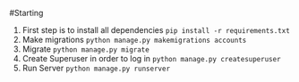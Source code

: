 #Starting

1. First step is to install all dependencies `pip install -r requirements.txt`
2. Make migrations `python manage.py makemigrations accounts`
3. Migrate `python manage.py migrate`
4. Create Superuser in order to log in `python manage.py createsuperuser`
5. Run Server `python manage.py runserver`
